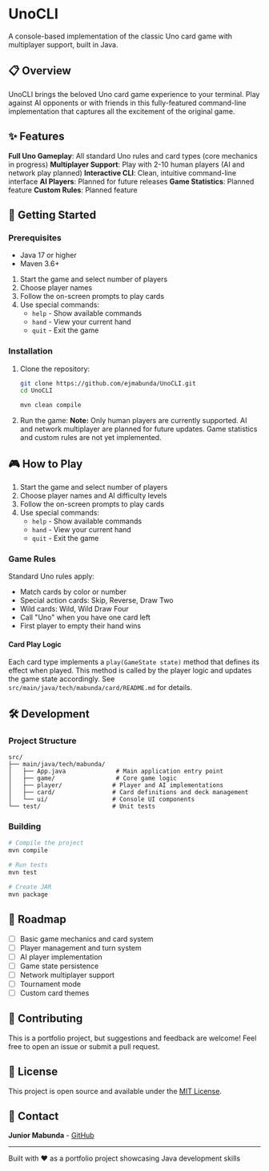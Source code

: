 # UnoCLI

A console-based implementation of the classic Uno card game with multiplayer support, built in Java.

## 📋 Overview

UnoCLI brings the beloved Uno card game experience to your terminal. Play against AI opponents or with friends in this fully-featured command-line implementation that captures all the excitement of the original game.

## ✨ Features

 **Full Uno Gameplay**: All standard Uno rules and card types (core mechanics in progress)
 **Multiplayer Support**: Play with 2-10 human players (AI and network play planned)
 **Interactive CLI**: Clean, intuitive command-line interface
 **AI Players**: Planned for future releases
 **Game Statistics**: Planned feature
 **Custom Rules**: Planned feature

## 🚀 Getting Started

### Prerequisites

- Java 17 or higher
- Maven 3.6+
1. Start the game and select number of players
2. Choose player names
3. Follow the on-screen prompts to play cards
4. Use special commands:
   - `help` - Show available commands
   - `hand` - View your current hand
   - `quit` - Exit the game

### Installation

1. Clone the repository:

   ```bash
   git clone https://github.com/ejmabunda/UnoCLI.git
   cd UnoCLI
   ```


   ```bash
   mvn clean compile
   ```

3. Run the game:
<b>Note:</b> Only human players are currently supported. AI and network multiplayer are planned for future updates. Game statistics and custom rules are not yet implemented.
## 🎮 How to Play

1. Start the game and select number of players
2. Choose player names and AI difficulty levels
3. Follow the on-screen prompts to play cards
4. Use special commands:
   - `help` - Show available commands
   - `hand` - View your current hand
   - `quit` - Exit the game

### Game Rules

Standard Uno rules apply:

- Match cards by color or number
- Special action cards: Skip, Reverse, Draw Two
- Wild cards: Wild, Wild Draw Four
- Call "Uno" when you have one card left
- First player to empty their hand wins

#### Card Play Logic

Each card type implements a `play(GameState state)` method that defines its effect when played. This method is called by the player logic and updates the game state accordingly. See `src/main/java/tech/mabunda/card/README.md` for details.

## 🛠 Development

### Project Structure

```text
src/
├── main/java/tech/mabunda/
│   ├── App.java              # Main application entry point
│   ├── game/                 # Core game logic
│   ├── player/              # Player and AI implementations
│   ├── card/                # Card definitions and deck management
│   └── ui/                  # Console UI components
└── test/                    # Unit tests
```

### Building

```bash
# Compile the project
mvn compile

# Run tests
mvn test

# Create JAR
mvn package
```

## 🎯 Roadmap

- [ ] Basic game mechanics and card system
- [ ] Player management and turn system
- [ ] AI player implementation
- [ ] Game state persistence
- [ ] Network multiplayer support
- [ ] Tournament mode
- [ ] Custom card themes

## 🤝 Contributing

This is a portfolio project, but suggestions and feedback are welcome! Feel free to open an issue or submit a pull request.

## 📝 License

This project is open source and available under the [MIT License](LICENSE).

## 📧 Contact

**Junior Mabunda** - [GitHub](https://github.com/ejmabunda)

---

Built with ❤️ as a portfolio project showcasing Java development skills
